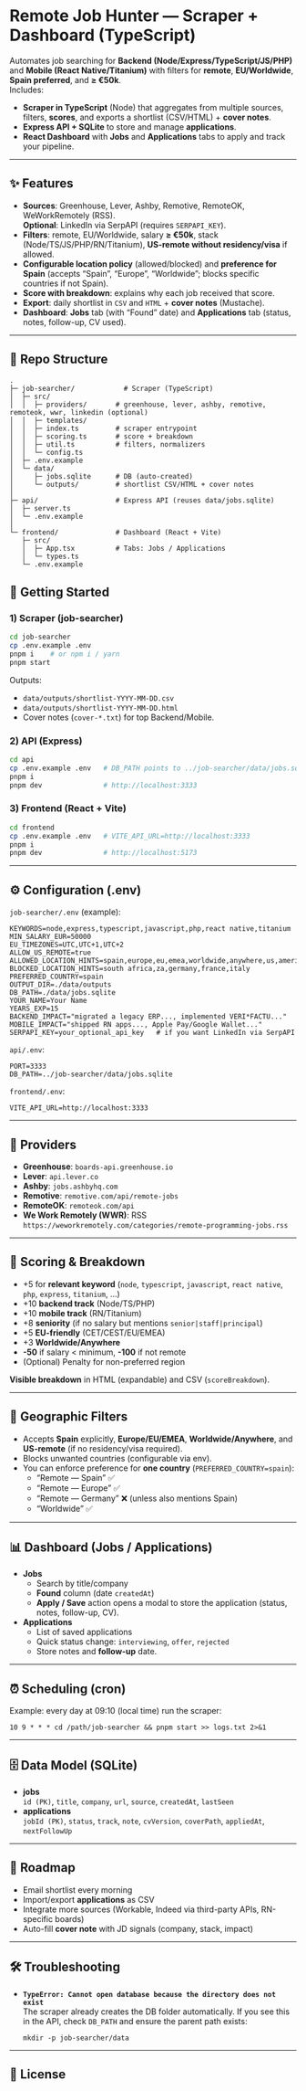 # Remote Job Hunter — Scraper + Dashboard (TypeScript)

Automates job searching for **Backend (Node/Express/TypeScript/JS/PHP)** and **Mobile (React Native/Titanium)** with filters for **remote**, **EU/Worldwide**, **Spain preferred**, and **≥ €50k**.  
Includes:

- **Scraper in TypeScript** (Node) that aggregates from multiple sources, filters, **scores**, and exports a shortlist (CSV/HTML) + **cover notes**.
- **Express API + SQLite** to store and manage **applications**.
- **React Dashboard** with **Jobs** and **Applications** tabs to apply and track your pipeline.

---

## ✨ Features

- **Sources**: Greenhouse, Lever, Ashby, Remotive, RemoteOK, WeWorkRemotely (RSS).  
  **Optional**: LinkedIn via SerpAPI (requires `SERPAPI_KEY`).
- **Filters**: remote, EU/Worldwide, salary **≥ €50k**, stack (Node/TS/JS/PHP/RN/Titanium), **US-remote without residency/visa** if allowed.
- **Configurable location policy** (allowed/blocked) and **preference for Spain** (accepts “Spain”, “Europe”, “Worldwide”; blocks specific countries if not Spain).
- **Score with breakdown**: explains why each job received that score.
- **Export**: daily shortlist in `CSV` and `HTML` + **cover notes** (Mustache).
- **Dashboard**: **Jobs** tab (with “Found” date) and **Applications** tab (status, notes, follow-up, CV used).

---

## 🧱 Repo Structure

```
.
├─ job-searcher/            # Scraper (TypeScript)
│  ├─ src/
│  │  ├─ providers/       # greenhouse, lever, ashby, remotive, remoteok, wwr, linkedin (optional)
│  │  ├─ templates/
│  │  ├─ index.ts         # scraper entrypoint
│  │  ├─ scoring.ts       # score + breakdown
│  │  ├─ util.ts          # filters, normalizers
│  │  └─ config.ts
│  ├─ .env.example
│  └─ data/
│     ├─ jobs.sqlite      # DB (auto-created)
│     └─ outputs/         # shortlist CSV/HTML + cover notes
│
├─ api/                   # Express API (reuses data/jobs.sqlite)
│  ├─ server.ts
│  └─ .env.example
│
└─ frontend/              # Dashboard (React + Vite)
   ├─ src/
   │  ├─ App.tsx          # Tabs: Jobs / Applications
   │  └─ types.ts
   └─ .env.example
```

## 🚀 Getting Started

### 1) Scraper (job-searcher)

```bash
cd job-searcher
cp .env.example .env
pnpm i    # or npm i / yarn
pnpm start
```

Outputs:

- `data/outputs/shortlist-YYYY-MM-DD.csv`
- `data/outputs/shortlist-YYYY-MM-DD.html`
- Cover notes (`cover-*.txt`) for top Backend/Mobile.

### 2) API (Express)

```bash
cd api
cp .env.example .env   # DB_PATH points to ../job-searcher/data/jobs.sqlite (adjust if paths change)
pnpm i
pnpm dev               # http://localhost:3333
```

### 3) Frontend (React + Vite)

```bash
cd frontend
cp .env.example .env   # VITE_API_URL=http://localhost:3333
pnpm i
pnpm dev               # http://localhost:5173
```

---

## ⚙️ Configuration (.env)

`job-searcher/.env` (example):

```
KEYWORDS=node,express,typescript,javascript,php,react native,titanium
MIN_SALARY_EUR=50000
EU_TIMEZONES=UTC,UTC+1,UTC+2
ALLOW_US_REMOTE=true
ALLOWED_LOCATION_HINTS=spain,europe,eu,emea,worldwide,anywhere,us,americas
BLOCKED_LOCATION_HINTS=south africa,za,germany,france,italy
PREFERRED_COUNTRY=spain
OUTPUT_DIR=./data/outputs
DB_PATH=./data/jobs.sqlite
YOUR_NAME=Your Name
YEARS_EXP=15
BACKEND_IMPACT="migrated a legacy ERP..., implemented VERI*FACTU..."
MOBILE_IMPACT="shipped RN apps..., Apple Pay/Google Wallet..."
SERPAPI_KEY=your_optional_api_key   # if you want LinkedIn via SerpAPI
```

`api/.env`:

```
PORT=3333
DB_PATH=../job-searcher/data/jobs.sqlite
```

`frontend/.env`:

```
VITE_API_URL=http://localhost:3333
```

---

## 🔎 Providers

- **Greenhouse**: `boards-api.greenhouse.io`
- **Lever**: `api.lever.co`
- **Ashby**: `jobs.ashbyhq.com`
- **Remotive**: `remotive.com/api/remote-jobs`
- **RemoteOK**: `remoteok.com/api`
- **We Work Remotely (WWR)**: RSS `https://weworkremotely.com/categories/remote-programming-jobs.rss`

---

## 🧠 Scoring & Breakdown

- +5 for **relevant keyword** (`node`, `typescript`, `javascript`, `react native`, `php`, `express`, `titanium`, …)
- +10 **backend track** (Node/TS/PHP)
- +10 **mobile track** (RN/Titanium)
- +8 **seniority** (if no salary but mentions `senior|staff|principal`)
- +5 **EU-friendly** (CET/CEST/EU/EMEA)
- +3 **Worldwide/Anywhere**
- **-50** if salary < minimum, **-100** if not remote
- (Optional) Penalty for non-preferred region

**Visible breakdown** in HTML (expandable) and CSV (`scoreBreakdown`).

---

## 🧭 Geographic Filters

- Accepts **Spain** explicitly, **Europe/EU/EMEA**, **Worldwide/Anywhere**, and **US-remote** (if no residency/visa required).
- Blocks unwanted countries (configurable via env).
- You can enforce preference for **one country** (`PREFERRED_COUNTRY=spain`):
  - “Remote — Spain” ✅
  - “Remote — Europe” ✅
  - “Remote — Germany” ❌ (unless also mentions Spain)
  - “Worldwide” ✅

---

## 📊 Dashboard (Jobs / Applications)

- **Jobs**
  - Search by title/company
  - **Found** column (date `createdAt`)
  - **Apply / Save** action opens a modal to store the application (status, notes, follow-up, CV).
- **Applications**
  - List of saved applications
  - Quick status change: `interviewing`, `offer`, `rejected`
  - Store notes and **follow-up** date.

---

## ⏰ Scheduling (cron)

Example: every day at 09:10 (local time) run the scraper:

```
10 9 * * * cd /path/job-searcher && pnpm start >> logs.txt 2>&1
```

---

## 🗄️ Data Model (SQLite)

- **jobs**  
  `id (PK)`, `title`, `company`, `url`, `source`, `createdAt`, `lastSeen`
- **applications**  
  `jobId (PK)`, `status`, `track`, `note`, `cvVersion`, `coverPath`, `appliedAt`, `nextFollowUp`

---

## 🧩 Roadmap

- Email shortlist every morning
- Import/export **applications** as CSV
- Integrate more sources (Workable, Indeed via third-party APIs, RN-specific boards)
- Auto-fill **cover note** with JD signals (company, stack, impact)

---

## 🛠️ Troubleshooting

- **`TypeError: Cannot open database because the directory does not exist`**  
  The scraper already creates the DB folder automatically. If you see this in the API, check `DB_PATH` and ensure the parent path exists:
  ```
  mkdir -p job-searcher/data
  ```

---

## 📄 License

